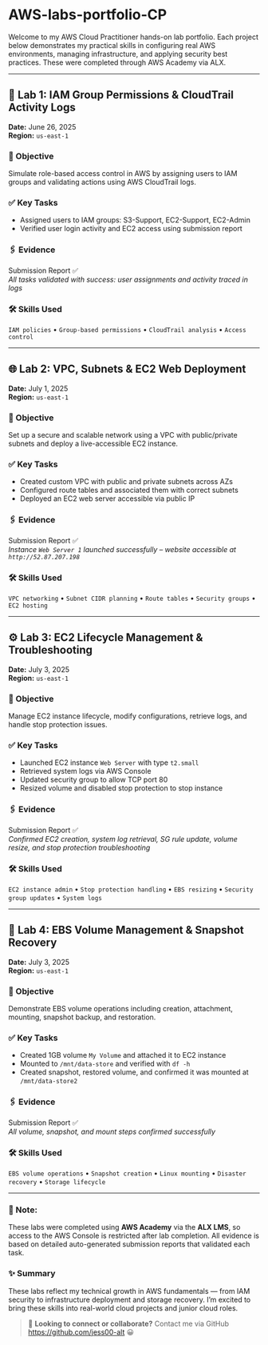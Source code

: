 # AWS-labs-portfolio-CP

Welcome to my AWS Cloud Practitioner hands-on lab portfolio. Each project below demonstrates my practical skills in configuring real AWS environments, managing infrastructure, and applying security best practices. These were completed through AWS Academy via ALX.

---

## 🧩 Lab 1: IAM Group Permissions & CloudTrail Activity Logs
**Date:** June 26, 2025  
**Region:** `us-east-1`

### 🎯 Objective
Simulate role-based access control in AWS by assigning users to IAM groups and validating actions using AWS CloudTrail logs.

### ✅ Key Tasks
- Assigned users to IAM groups: S3-Support, EC2-Support, EC2-Admin
- Verified user login activity and EC2 access using submission report

### 🖇️ Evidence
Submission Report ✅  
*All tasks validated with success: user assignments and activity traced in logs*

### 🛠️ Skills Used
`IAM policies` • `Group-based permissions` • `CloudTrail analysis` • `Access control`

---

## 🌐 Lab 2: VPC, Subnets & EC2 Web Deployment
**Date:** July 1, 2025  
**Region:** `us-east-1`

### 🎯 Objective
Set up a secure and scalable network using a VPC with public/private subnets and deploy a live-accessible EC2 instance.

### ✅ Key Tasks
- Created custom VPC with public and private subnets across AZs
- Configured route tables and associated them with correct subnets
- Deployed an EC2 web server accessible via public IP

### 🖇️ Evidence
Submission Report ✅  
*Instance `Web Server 1` launched successfully – website accessible at `http://52.87.207.198`*

### 🛠️ Skills Used
`VPC networking` • `Subnet CIDR planning` • `Route tables` • `Security groups` • `EC2 hosting`

---

## ⚙️ Lab 3: EC2 Lifecycle Management & Troubleshooting
**Date:** July 3, 2025  
**Region:** `us-east-1`

### 🎯 Objective
Manage EC2 instance lifecycle, modify configurations, retrieve logs, and handle stop protection issues.

### ✅ Key Tasks
- Launched EC2 instance `Web Server` with type `t2.small`
- Retrieved system logs via AWS Console
- Updated security group to allow TCP port 80
- Resized volume and disabled stop protection to stop instance

### 🖇️ Evidence
Submission Report ✅  
*Confirmed EC2 creation, system log retrieval, SG rule update, volume resize, and stop protection troubleshooting*

### 🛠️ Skills Used
`EC2 instance admin` • `Stop protection handling` • `EBS resizing` • `Security group updates` • `System logs`

---

## 💾 Lab 4: EBS Volume Management & Snapshot Recovery
**Date:** July 3, 2025  
**Region:** `us-east-1`

### 🎯 Objective
Demonstrate EBS volume operations including creation, attachment, mounting, snapshot backup, and restoration.

### ✅ Key Tasks
- Created 1GB volume `My Volume` and attached it to EC2 instance
- Mounted to `/mnt/data-store` and verified with `df -h`
- Created snapshot, restored volume, and confirmed it was mounted at `/mnt/data-store2`

### 🖇️ Evidence
Submission Report ✅  
*All volume, snapshot, and mount steps confirmed successfully*

### 🛠️ Skills Used
`EBS volume operations` • `Snapshot creation` • `Linux mounting` • `Disaster recovery` • `Storage lifecycle`

---

### 📌 Note:
These labs were completed using **AWS Academy** via the **ALX LMS**, so access to the AWS Console is restricted after lab completion. All evidence is based on detailed auto-generated submission reports that validated each task.

### ✨ Summary
These labs reflect my technical growth in AWS fundamentals — from IAM security to infrastructure deployment and storage recovery. I’m excited to bring these skills into real-world cloud projects and junior cloud roles.

> 💼 **Looking to connect or collaborate?** Contact me via GitHub https://github.com/jess00-alt 😀
